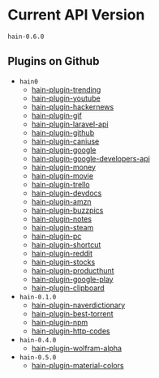 # Current API Version
`hain-0.6.0`

## Plugins on Github
- `hain0`
  * [hain-plugin-trending](https://github.com/appetizermonster/hain-plugin-trending)
  * [hain-plugin-youtube](https://github.com/appetizermonster/hain-plugin-youtube)
  * [hain-plugin-hackernews](https://github.com/appetizermonster/hain-plugin-hackernews)
  * [hain-plugin-gif](https://github.com/Metrakit/hain-plugin-gif)
  * [hain-plugin-laravel-api](https://github.com/sewnboy/hain-plugin-laravel-api)
  * [hain-plugin-github](https://github.com/k-meissonnier/hain-plugin-github)
  * [hain-plugin-caniuse](https://github.com/Metrakit/hain-plugin-caniuse)
  * [hain-plugin-google](https://github.com/leonardosnt/hain-plugin-google)
  * [hain-plugin-google-developers-api](https://github.com/Braunson/hain-plugin-google-developers-api)
  * [hain-plugin-money](https://github.com/Metrakit/hain-plugin-money)
  * [hain-plugin-movie](https://github.com/Metrakit/hain-plugin-movie)
  * [hain-plugin-trello](https://github.com/Metrakit/hain-plugin-trello)
  * [hain-plugin-devdocs](https://github.com/Braunson/hain-plugin-devdocs)
  * [hain-plugin-amzn](https://github.com/TheBuzzDee/hain-plugin-amzn)
  * [hain-plugin-buzzpics](https://github.com/TheBuzzDee/hain-plugin-buzzpics)
  * [hain-plugin-notes](https://github.com/jervant/hain-plugin-notes)
  * [hain-plugin-steam](https://github.com/KennethWussmann/hain-plugin-steam)
  * [hain-plugin-pc](https://github.com/KennethWussmann/hain-plugin-pc)
  * [hain-plugin-shortcut](https://github.com/e-/hain-plugin-shortcut)
  * [hain-plugin-reddit](https://github.com/sethxd/hain-plugin-reddit)
  * [hain-plugin-stocks](https://github.com/sethxd/hain-plugin-stocks)
  * [hain-plugin-producthunt](https://github.com/Braunson/hain-plugin-producthunt)
  * [hain-plugin-google-play](https://github.com/Braunson/hain-plugin-google-play)
  * [hain-plugin-clipboard](https://github.com/notatestuser/hain-plugin-clipboard)
- `hain-0.1.0`
  * [hain-plugin-naverdictionary](https://github.com/appetizermonster/hain-plugin-naverdictionary)
  * [hain-plugin-best-torrent](https://github.com/kamahl19/hain-plugin-best-torrent)
  * [hain-plugin-npm](https://github.com/kamahl19/hain-plugin-npm)
  * [hain-plugin-http-codes](https://github.com/quinnjn/hain-plugin-http-codes)
- `hain-0.4.0`
  * [hain-plugin-wolfram-alpha](https://github.com/ycanastra/hain-plugin-wolfram-alpha)
- `hain-0.5.0`
  * [hain-plugin-material-colors](https://github.com/aouerfelli/hain-plugin-material-colors)
